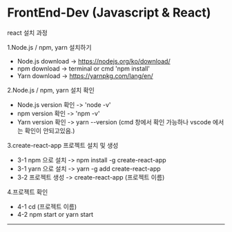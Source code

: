 # FrontEnd-Dev (Javascript & React)

react 설치 과정

1.Node.js / npm, yarn 설치하기
- Node.js download -> https://nodejs.org/ko/download/
- npm download -> terminal or cmd 'npm install'
- Yarn download -> https://yarnpkg.com/lang/en/

2.Node.js / npm, yarn 설치 확인
- Node.js version 확인 -> 'node -v'
- npm version 확인 -> 'npm -v'
- Yarn version 확인 -> yarn --version (cmd 창에서 확인 가능하나 vscode 에서는 확인이 안되고있음.)

3.create-react-app 프로젝트 설치 및 생성
- 3-1 npm 으로 설치 -> npm install -g create-react-app
- 3-1 yarn 으로 설치 -> yarn -g add create-react-app
- 3-2 프로젝트 생성 -> create-react-app (프로젝트 이름)

4.프로젝트 확인
- 4-1 cd (프로젝트 이름)
- 4-2 npm start or yarn start

------------------------------------------------------------------------------------------------------------------------------------------
